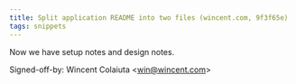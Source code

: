 ```yaml
---
title: Split application README into two files (wincent.com, 9f3f65e)
tags: snippets
---
```


Now we have setup notes and design notes.

Signed-off-by: Wincent Colaiuta &lt;win@wincent.com&gt;

